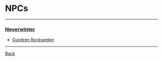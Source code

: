 # NPCs
---

### [Neverwinter](../locations/neverwinter.md)
 - [Gundren Rockseeker](gundren-rockseeker.md)

---
[Back](../index.md)